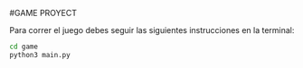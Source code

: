 #GAME PROYECT

Para correr el juego debes seguir las siguientes instrucciones en la terminal:

```sh
cd game
python3 main.py
```